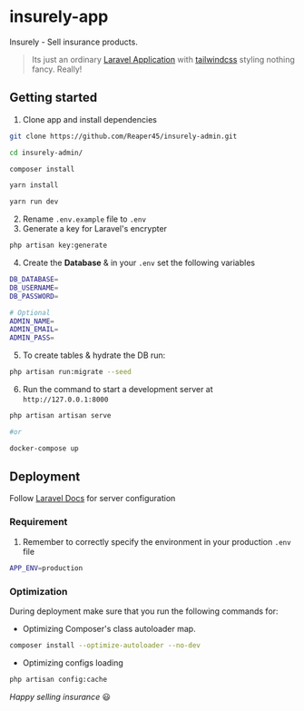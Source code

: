 # insurely-app
Insurely - Sell insurance products.
> Its just an ordinary [Laravel Application](https://laravel.com/) with [tailwindcss](ilwindcss.com) styling nothing fancy. Really!

## Getting started
1. Clone app and install dependencies
```bash
git clone https://github.com/Reaper45/insurely-admin.git

cd insurely-admin/

composer install

yarn install

yarn run dev
```
2. Rename `.env.example` file to `.env`
3. Generate a key for Laravel's encrypter
```bash
php artisan key:generate
```
4. Create the **Database** & in your `.env` set the following variables
```bash
DB_DATABASE=
DB_USERNAME=
DB_PASSWORD=

# Optional
ADMIN_NAME=
ADMIN_EMAIL=
ADMIN_PASS=
```
5. To create tables & hydrate the DB run:
```bash
php artisan run:migrate --seed
```
6. Run the command to start a development server at `http://127.0.0.1:8000`
```bash 
php artisan artisan serve

#or

docker-compose up
```


## Deployment
Follow [Laravel Docs](https://laravel.com/docs/7.x/deployment) for server configuration

### Requirement
1. Remember to correctly specify the environment in your production `.env` file

```bash
APP_ENV=production
```

### Optimization

During deployment make sure that you run the following commands for:
- Optimizing Composer's class autoloader map.

```bash
composer install --optimize-autoloader --no-dev
```
- Optimizing configs loading

```bash
php artisan config:cache
```

*Happy selling insurance* 😃